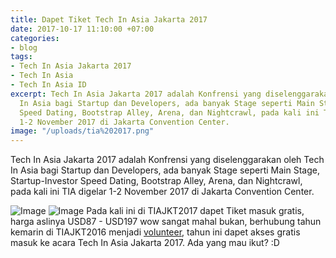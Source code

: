 ```yaml
---
title: Dapet Tiket Tech In Asia Jakarta 2017
date: 2017-10-17 11:10:00 +07:00
categories:
- blog
tags:
- Tech In Asia Jakarta 2017
- Tech In Asia
- Tech In Asia ID
excerpt: Tech In Asia Jakarta 2017 adalah Konfrensi yang diselenggarakan oleh Tech
  In Asia bagi Startup dan Developers, ada banyak Stage seperti Main Stage, Startup-Investor
  Speed Dating, Bootstrap Alley, Arena, dan Nightcrawl, pada kali ini TIA digelar
  1-2 November 2017 di Jakarta Convention Center.
image: "/uploads/tia%202017.png"
---
```


Tech In Asia Jakarta 2017 adalah Konfrensi yang diselenggarakan oleh Tech In Asia bagi Startup dan Developers, ada banyak Stage seperti Main Stage, Startup-Investor Speed Dating, Bootstrap Alley, Arena, dan Nightcrawl, pada kali ini TIA digelar 1-2 November 2017 di Jakarta Convention Center.

![Image](https://image.prntscr.com/image/-nAFIU7-TRm03d9G4DtS7g.png)
![Image](https://image.prntscr.com/image/x8soeoB2QXmshSrKhcHxng.png)
Pada kali ini di TIAJKT2017 dapet Tiket masuk gratis, harga aslinya USD87 - USD197 wow sangat mahal bukan, berhubung tahun kemarin di TIAJKT2016 menjadi [volunteer](https://brianrakhmat.github.io/blog/Pengalaman-Menjadi-Volunteer-di-Tech-In-Asia-Jakarta-2016/), tahun ini dapet akses gratis masuk ke acara Tech In Asia Jakarta 2017. Ada yang mau ikut? :D
